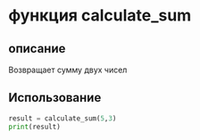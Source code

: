 # функция calculate_sum

## описание
Возвращает сумму двух чисел

## Использование
```python
result = calculate_sum(5,3)
print(result)
